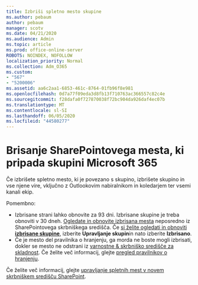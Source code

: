```yaml
---
title: Izbriši spletno mesto skupine
ms.author: pebaum
author: pebaum
manager: scotv
ms.date: 04/21/2020
ms.audience: Admin
ms.topic: article
ms.prod: office-online-server
ROBOTS: NOINDEX, NOFOLLOW
localization_priority: Normal
ms.collection: Adm_O365
ms.custom:
- "567"
- "5200006"
ms.assetid: aa6c2aa1-6853-461c-8764-01fb96f8e981
ms.openlocfilehash: 0d7a77f09eda3d8fb13f710763ac366557c82c4e
ms.sourcegitcommit: f28dafa0f727870038f72bc904da926daf4ec07b
ms.translationtype: MT
ms.contentlocale: sl-SI
ms.lasthandoff: 06/05/2020
ms.locfileid: "44580277"
---
```

# <a name="delete-a-sharepoint-site-that-belongs-to-a-microsoft-365-group"></a>Brisanje SharePointovega mesta, ki pripada skupini Microsoft 365

Če izbrišete spletno mesto, ki je povezano s skupino, izbrišete skupino in vse njene vire, vključno z Outlookovim nabiralnikom in koledarjem ter vsemi kanali ekip.
  
Pomembno:

- Izbrisane strani lahko obnovite za 93 dni. Izbrisane skupine je treba obnoviti v 30 dneh. [Ogledate in obnovite izbrisana mesta](https://admin.microsoft.com/sharepoint?page=recyclebin&modern=true) neposredno iz SharePointovega skrbniškega središča. Če [si želite ogledati in obnoviti **izbrisane skupine**](https://outlook.office.com/people/group/deleted), izberite **Upravljanje skupin**in nato izberite **Izbrisano**.
- Če je mesto del pravilnika o hranjenju, ga morda ne boste mogli izbrisati, dokler se mesto ne odstrani iz [varnostne & skrbniško središče za skladnost](https://protection.office.com/?rfr=AdminCenter#/retention). Če želite več informacij, glejte [pregled pravilnikov o hranjenju](https://docs.microsoft.com/microsoft-365/compliance/retention-policies).
  
Če želite več informacij, glejte [upravljanje spletnih mest v novem skrbniškem središču SharePoint](https://docs.microsoft.com/sharepoint/manage-sites-in-new-admin-center).
